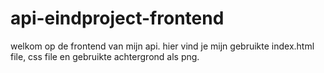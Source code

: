 # api-eindproject-frontend

welkom op de frontend van mijn api.
hier vind je mijn gebruikte index.html file, css file en gebruikte achtergrond als png.
